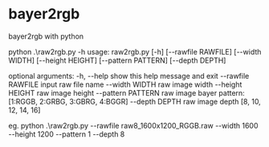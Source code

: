 # bayer2rgb
bayer2rgb with python


python .\raw2rgb.py -h
usage: raw2rgb.py [-h] [--rawfile RAWFILE] [--width WIDTH] [--height HEIGHT]
                  [--pattern PATTERN] [--depth DEPTH]

optional arguments:
  -h, --help         show this help message and exit
  --rawfile RAWFILE  input raw file name
  --width WIDTH      raw image width
  --height HEIGHT    raw image height
  --pattern PATTERN  raw image bayer pattern: [1:RGGB, 2:GRBG, 3:GBRG, 4:BGGR]
  --depth DEPTH      raw image depth [8, 10, 12, 14, 16]
  

eg.
python .\raw2rgb.py --rawfile raw8_1600x1200_RGGB.raw --width 1600 --height 1200 --pattern 1 --depth 8